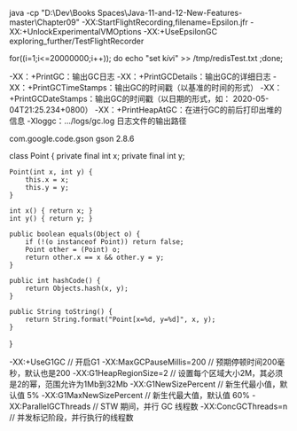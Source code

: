 

java -cp "D:\Dev\Books Spaces\Java-11-and-12-New-Features-master\Chapter09" -XX:StartFlightRecording,filename=Epsilon.jfr -XX:+UnlockExperimentalVMOptions -XX:+UseEpsilonGC exploring_further/TestFlightRecorder

for((i=1;i<=20000000;i++)); do echo "set k$i v$i" >> /tmp/redisTest.txt ;done;

-XX：+PrintGC：输出GC日志
-XX：+PrintGCDetails：输出GC的详细日志
-XX：+PrintGCTimeStamps：输出GC的时间戳（以基准的时间的形式）
-XX：+PrintGCDateStamps：输出GC的时间戳（以日期的形式，如： 2020-05-04T21:25.234+0800）
-XX：+PrintHeapAtGC：在进行GC的前后打印出堆的信息
-Xloggc：…/logs/gc.log 日志文件的输出路径



<dependency>
  <groupId>com.google.code.gson</groupId>
  <artifactId>gson</artifactId>
  <version>2.8.6</version>
</dependency>


class Point {
    private final int x;
    private final int y;

    Point(int x, int y) {
        this.x = x;
        this.y = y;
    }

    int x() { return x; }
    int y() { return y; }

    public boolean equals(Object o) {
        if (!(o instanceof Point)) return false;
        Point other = (Point) o;
        return other.x == x && other.y = y;
    }

    public int hashCode() {
        return Objects.hash(x, y);
    }

    public String toString() {
        return String.format("Point[x=%d, y=%d]", x, y);
    }
}


-XX:+UseG1GC // 开启G1
-XX:MaxGCPauseMillis=200 // 预期停顿时间200毫秒，默认也是200
-XX:G1HeapRegionSize=2 // 设置每个区域大小2M，其必须是2的幂，范围允许为1Mb到32Mb
-XX:G1NewSizePercent // 新生代最小值，默认值 5%
-XX:G1MaxNewSizePercent // 新生代最大值，默认值 60%
-XX:ParallelGCThreads // STW 期间，并行 GC 线程数
-XX:ConcGCThreads=n // 并发标记阶段，并行执行的线程数